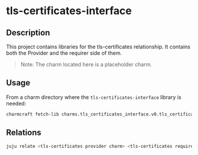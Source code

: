 # tls-certificates-interface

## Description

This project contains libraries for the tls-certificates relationship. It contains both the 
Provider and the requirer side of them.

> Note: The charm located here is a placeholder charm.

## Usage
From a charm directory where the `tls-certificates-interface` library is needed:

```bash
charmcraft fetch-lib charms.tls_certificates_interface.v0.tls_certificates
```

## Relations

```bash
juju relate <tls-certificates provider charm> <tls-certificates requirer charm>
```
